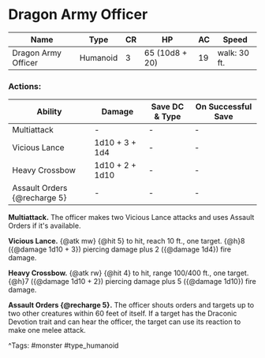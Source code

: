 # Dragon Army Officer

| Name | Type | CR | HP | AC | Speed |
|------|------|----|----|----|-------|
| Dragon Army Officer | Humanoid | 3 | 65 (10d8 + 20) | 19 | walk: 30 ft. |

### Actions:

| Ability | Damage | Save DC & Type | On Successful Save |
|---------|--------|----------------|--------------------|
| Multiattack | - | - | - |
| Vicious Lance | 1d10 + 3 + 1d4 | - | - |
| Heavy Crossbow | 1d10 + 2 + 1d10 | - | - |
| Assault Orders {@recharge 5} | - | - | - |


**Multiattack.** The officer makes two Vicious Lance attacks and uses Assault Orders if it's available.

**Vicious Lance.** {@atk mw} {@hit 5} to hit, reach 10 ft., one target. {@h}8 ({@damage 1d10 + 3}) piercing damage plus 2 ({@damage 1d4}) fire damage.

**Heavy Crossbow.** {@atk rw} {@hit 4} to hit, range 100/400 ft., one target. {@h}7 ({@damage 1d10 + 2}) piercing damage plus 5 ({@damage 1d10}) fire damage.

**Assault Orders {@recharge 5}.** The officer shouts orders and targets up to two other creatures within 60 feet of itself. If a target has the Draconic Devotion trait and can hear the officer, the target can use its reaction to make one melee attack.

^Tags: #monster #type_humanoid